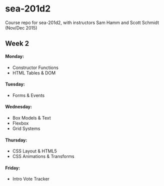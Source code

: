 # sea-201d2
Course repo for sea-201d2, with instructors Sam Hamm and Scott Schmidt (Nov/Dec 2015)

## Week 2
#### Monday:
  - Constructor Functions
  - HTML Tables & DOM

#### Tuesday:
  - Forms &  Events

#### Wednesday:
  - Box Models & Text
  - Flexbox
  - Grid Systems

#### Thursday:
  - CSS Layout & HTML5
  - CSS Animations & Transforms

#### Friday:
  - Intro Vote Tracker
